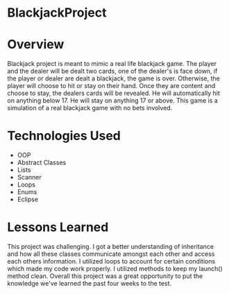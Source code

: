 # BlackjackProject

# Overview
Blackjack project is meant to mimic a real life blackjack game. The player and the dealer will be dealt two cards, one of the dealer's is face down, if the player or dealer are dealt a blackjack, the game is over. Otherwise, the player will choose to hit or stay on their hand. Once they are content and choose to stay, the dealers cards will be revealed. He will automatically hit on anything below 17. He will stay on anything 17 or above. This game is a simulation of a real blackjack game with no bets involved. 

# Technologies Used
* OOP
* Abstract Classes
* Lists
* Scanner
* Loops
* Enums
* Eclipse


# Lessons Learned
This project was challenging. I got a better understanding of inheritance and how all these classes communicate amongst each other and access each others information. I utilized loops to account for certain conditions which made my code work properly. I utilized methods to keep my launch() method clean. Overall this project was a great opportunity to put the knowledge we've learned the past four weeks to the test.